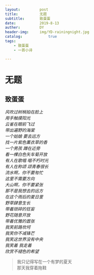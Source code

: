 ```yaml
---
layout:         post
title:          无题
subtitle:       致蛋蛋
date:           2019-8-13
auther:         DY
header-img:     img/YD-rainingnight.jpg
catalog:            true
tags:
    - 致蛋蛋
    - 一首小诗

---
```


# 无题
## 致蛋蛋

*风吹过树梢拍在脸上*  
*用手触摸阳光*  
*云雀在眼前飞过*  
*带出遍野的海棠*  
*一个姑娘     要去远方*  
*找一片紫色薰衣草的香*  
*一个男孩     蹲在近旁*  
*看一棵白色矢车菊开放*  
*有人在歌唱      唱不朽时光*  
*有人在称颂      颂青春很长*  
*流水啊，你不要匆忙*  
*这里不需要方向*  
*大山啊，你不要紧张*  
*那不是我想去的远方*  
*在这个雨后的夏日里*  
*野草肆意生长*  
*带着琐碎的狂妄*  
*野花随意开放*  
*带着优雅的嚣张*  
*我笑前路坎坷*  
*我笑你不减锋芒*  
*我笑这世界没有中央*  
*我笑着     我走着*  
*欣赏不褪色的希望*

> 我只记得写在一个有梦的夏天  
> 那天我穿着拖鞋  